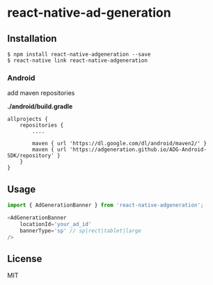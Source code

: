 
# react-native-ad-generation

## Installation
```
$ npm install react-native-adgeneration --save
$ react-native link react-native-adgeneration
```

### Android
add maven repositories

**./android/build.gradle**

```
allprojects {
    repositories {
        ....

        maven { url 'https://dl.google.com/dl/android/maven2/' }
        maven { url 'https://adgeneration.github.io/ADG-Android-SDK/repository' }
    }
}
```

## Usage
```javascript
import { AdGenerationBanner } from 'react-native-adgeneration';

<AdGenerationBanner
	locationId='your_ad_id'
	bannerType='sp' // sp|rect|tablet|large
/>
```

## License
MIT
  